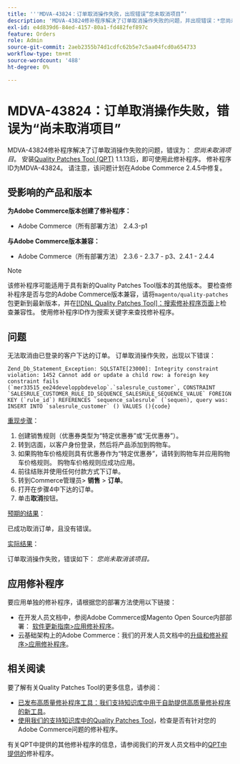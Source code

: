 ```yaml
---
title: '''MDVA-43824：订单取消操作失败，出现错误“您未取消项目”'
description: 'MDVA-43824修补程序解决了订单取消操作失败的问题，并出现错误：*您尚未取消项目*。 安装[Quality Patches Tool (QPT)](/help/announcements/adobe-commerce-announcements/magento-quality-patches-released-new-tool-to-self-serve-quality-patches.md) 1.1.13后，即可使用此修补程序。 修补程序ID为MDVA-43824。 请注意，该问题计划在Adobe Commerce 2.4.5中修复。'
exl-id: e4d839d6-84ed-4157-80a1-fd482fef897c
feature: Orders
role: Admin
source-git-commit: 2aeb2355b74d1cdfc62b5e7c5aa04fcd0a654733
workflow-type: tm+mt
source-wordcount: '488'
ht-degree: 0%

---
```


# MDVA-43824：订单取消操作失败，错误为“尚未取消项目”

MDVA-43824修补程序解决了订单取消操作失败的问题，错误为： *您尚未取消项目*。 安装[Quality Patches Tool (QPT)](/help/announcements/adobe-commerce-announcements/magento-quality-patches-released-new-tool-to-self-serve-quality-patches.md) 1.1.13后，即可使用此修补程序。 修补程序ID为MDVA-43824。 请注意，该问题计划在Adobe Commerce 2.4.5中修复。

## 受影响的产品和版本

**为Adobe Commerce版本创建了修补程序：**

* Adobe Commerce（所有部署方法） 2.4.3-p1

**与Adobe Commerce版本兼容：**

* Adobe Commerce（所有部署方法） 2.3.6 - 2.3.7 - p3、2.4.1 - 2.4.4

>[!NOTE]
>
>该修补程序可能适用于具有新的Quality Patches Tool版本的其他版本。 要检查修补程序是否与您的Adobe Commerce版本兼容，请将`magento/quality-patches`包更新到最新版本，并在[[!DNL Quality Patches Tool]：搜索修补程序页面](https://experienceleague.adobe.com/tools/commerce-quality-patches/index.html?lang=zh-Hans)上检查兼容性。 使用修补程序ID作为搜索关键字来查找修补程序。

## 问题

无法取消由已登录的客户下达的订单。 订单取消操作失败，出现以下错误：

```
Zend_Db_Statement_Exception: SQLSTATE[23000]: Integrity constraint violation: 1452 Cannot add or update a child row: a foreign key constraint fails (`mer33515_ee24developpbdevelop`.`salesrule_customer`, CONSTRAINT `SALESRULE_CUSTOMER_RULE_ID_SEQUENCE_SALESRULE_SEQUENCE_VALUE` FOREIGN KEY (`rule_id`) REFERENCES `sequence_salesrule` (`sequen), query was: INSERT INTO `salesrule_customer` () VALUES (){code}
```

<u>重现步骤</u>：

1. 创建销售规则（优惠券类型为“特定优惠券”或“无优惠券”）。
1. 转到店面，以客户身份登录，然后将产品添加到购物车。
1. 如果购物车价格规则具有优惠券作为“特定优惠券”，请转到购物车并应用购物车价格规则。 购物车价格规则应成功应用。
1. 前往结账并使用任何付款方式下订单。
1. 转到Commerce管理员> **销售** > **订单**。
1. 打开在步骤4中下达的订单。
1. 单击&#x200B;**取消**&#x200B;按钮。

<u>预期的结果</u>：

已成功取消订单，且没有错误。

<u>实际结果</u>：

订单取消操作失败，错误如下： *您尚未取消该项目。*

## 应用修补程序

要应用单独的修补程序，请根据您的部署方法使用以下链接：

* 在开发人员文档中，参阅Adobe Commerce或Magento Open Source内部部署： [软件更新指南>应用修补程序](https://experienceleague.adobe.com/zh-hans/docs/commerce-operations/tools/quality-patches-tool/usage)。
* 云基础架构上的Adobe Commerce：我们的开发人员文档中的[升级和修补程序>应用修补程序](https://experienceleague.adobe.com/zh-hans/docs/commerce-cloud-service/user-guide/develop/upgrade/apply-patches)。

## 相关阅读

要了解有关Quality Patches Tool的更多信息，请参阅：

* [已发布高质量修补程序工具：我们支持知识库中用于自助提供高质量修补程序的新工具](/help/announcements/adobe-commerce-announcements/magento-quality-patches-released-new-tool-to-self-serve-quality-patches.md)。
* [使用我们的支持知识库中的Quality Patches Tool](/help/support-tools/patches-available-in-qpt-tool/check-patch-for-magento-issue-with-magento-quality-patches.md)，检查是否有针对您的Adobe Commerce问题的修补程序。

有关QPT中提供的其他修补程序的信息，请参阅我们的开发人员文档中的[QPT中提供的](https://experienceleague.adobe.com/tools/commerce-quality-patches/index.html?lang=zh-Hans)修补程序。
